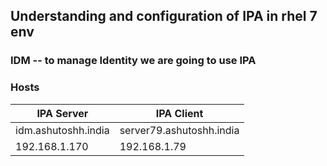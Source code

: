 ## Understanding and configuration of IPA in rhel 7 env 

### IDM -- to manage Identity we are going to use IPA 

### Hosts 

| IPA Server    | IPA Client    |
| ------------- | ------------- |
| idm.ashutoshh.india  | server79.ashutoshh.india  |
| 192.168.1.170  | 192.168.1.79  |

